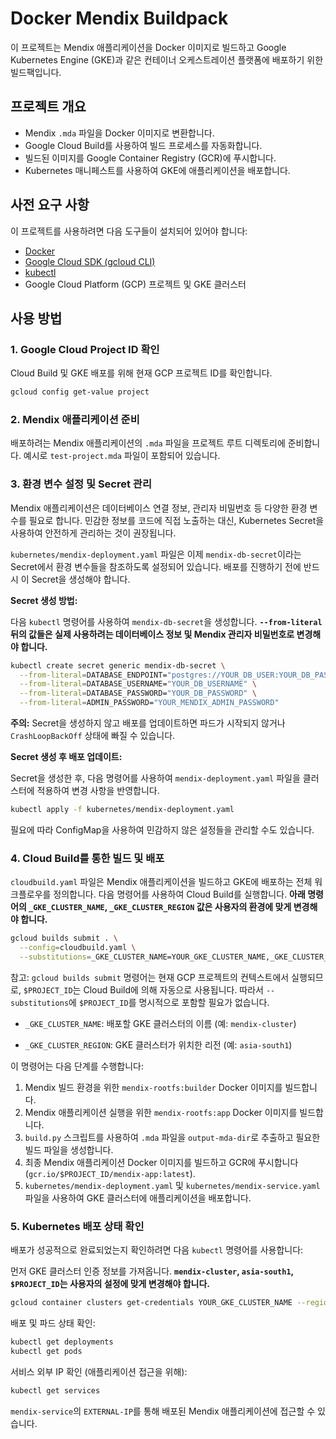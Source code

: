 # Docker Mendix Buildpack

이 프로젝트는 Mendix 애플리케이션을 Docker 이미지로 빌드하고 Google Kubernetes Engine (GKE)과 같은 컨테이너 오케스트레이션 플랫폼에 배포하기 위한 빌드팩입니다.

## 프로젝트 개요

*   Mendix `.mda` 파일을 Docker 이미지로 변환합니다.
*   Google Cloud Build를 사용하여 빌드 프로세스를 자동화합니다.
*   빌드된 이미지를 Google Container Registry (GCR)에 푸시합니다.
*   Kubernetes 매니페스트를 사용하여 GKE에 애플리케이션을 배포합니다.

## 사전 요구 사항

이 프로젝트를 사용하려면 다음 도구들이 설치되어 있어야 합니다:

*   [Docker](https://www.docker.com/get-started)
*   [Google Cloud SDK (gcloud CLI)](https://cloud.google.com/sdk/docs/install)
*   [kubectl](https://kubernetes.io/docs/tasks/tools/install-kubectl/)
*   Google Cloud Platform (GCP) 프로젝트 및 GKE 클러스터

## 사용 방법


### 1. Google Cloud Project ID 확인

Cloud Build 및 GKE 배포를 위해 현재 GCP 프로젝트 ID를 확인합니다.

```bash
gcloud config get-value project
```

### 2. Mendix 애플리케이션 준비

배포하려는 Mendix 애플리케이션의 `.mda` 파일을 프로젝트 루트 디렉토리에 준비합니다. 예시로 `test-project.mda` 파일이 포함되어 있습니다.

### 3. 환경 변수 설정 및 Secret 관리

Mendix 애플리케이션은 데이터베이스 연결 정보, 관리자 비밀번호 등 다양한 환경 변수를 필요로 합니다. 민감한 정보를 코드에 직접 노출하는 대신, Kubernetes Secret을 사용하여 안전하게 관리하는 것이 권장됩니다.

`kubernetes/mendix-deployment.yaml` 파일은 이제 `mendix-db-secret`이라는 Secret에서 환경 변수들을 참조하도록 설정되어 있습니다. 배포를 진행하기 전에 반드시 이 Secret을 생성해야 합니다.

**Secret 생성 방법:**

다음 `kubectl` 명령어를 사용하여 `mendix-db-secret`을 생성합니다. **`--from-literal` 뒤의 값들은 실제 사용하려는 데이터베이스 정보 및 Mendix 관리자 비밀번호로 변경해야 합니다.**

```bash
kubectl create secret generic mendix-db-secret \
  --from-literal=DATABASE_ENDPOINT="postgres://YOUR_DB_USER:YOUR_DB_PASSWORD@YOUR_DB_HOST:YOUR_DB_PORT/YOUR_DB_NAME" \
  --from-literal=DATABASE_USERNAME="YOUR_DB_USERNAME" \
  --from-literal=DATABASE_PASSWORD="YOUR_DB_PASSWORD" \
  --from-literal=ADMIN_PASSWORD="YOUR_MENDIX_ADMIN_PASSWORD"
```

**주의:** Secret을 생성하지 않고 배포를 업데이트하면 파드가 시작되지 않거나 `CrashLoopBackOff` 상태에 빠질 수 있습니다.

**Secret 생성 후 배포 업데이트:**

Secret을 생성한 후, 다음 명령어를 사용하여 `mendix-deployment.yaml` 파일을 클러스터에 적용하여 변경 사항을 반영합니다.

```bash
kubectl apply -f kubernetes/mendix-deployment.yaml
```

필요에 따라 ConfigMap을 사용하여 민감하지 않은 설정들을 관리할 수도 있습니다.

### 4. Cloud Build를 통한 빌드 및 배포

`cloudbuild.yaml` 파일은 Mendix 애플리케이션을 빌드하고 GKE에 배포하는 전체 워크플로우를 정의합니다. 다음 명령어를 사용하여 Cloud Build를 실행합니다. **아래 명령어의 `_GKE_CLUSTER_NAME`, `_GKE_CLUSTER_REGION` 값은 사용자의 환경에 맞게 변경해야 합니다.**

```bash
gcloud builds submit . \
  --config=cloudbuild.yaml \
  --substitutions=_GKE_CLUSTER_NAME=YOUR_GKE_CLUSTER_NAME,_GKE_CLUSTER_REGION=YOUR_GKE_CLUSTER_REGION
```

참고: `gcloud builds submit` 명령어는 현재 GCP 프로젝트의 컨텍스트에서 실행되므로, `$PROJECT_ID`는 Cloud Build에 의해 자동으로 사용됩니다. 따라서 `--substitutions`에 `$PROJECT_ID`를 명시적으로 포함할 필요가 없습니다.

*   `_GKE_CLUSTER_NAME`: 배포할 GKE 클러스터의 이름 (예: `mendix-cluster`)

*   `_GKE_CLUSTER_REGION`: GKE 클러스터가 위치한 리전 (예: `asia-south1`)


이 명령어는 다음 단계를 수행합니다:
1.  Mendix 빌드 환경을 위한 `mendix-rootfs:builder` Docker 이미지를 빌드합니다.
2.  Mendix 애플리케이션 실행을 위한 `mendix-rootfs:app` Docker 이미지를 빌드합니다.
3.  `build.py` 스크립트를 사용하여 `.mda` 파일을 `output-mda-dir`로 추출하고 필요한 빌드 파일을 생성합니다.
4.  최종 Mendix 애플리케이션 Docker 이미지를 빌드하고 GCR에 푸시합니다 (`gcr.io/$PROJECT_ID/mendix-app:latest`).
5.  `kubernetes/mendix-deployment.yaml` 및 `kubernetes/mendix-service.yaml` 파일을 사용하여 GKE 클러스터에 애플리케이션을 배포합니다.

### 5. Kubernetes 배포 상태 확인

배포가 성공적으로 완료되었는지 확인하려면 다음 `kubectl` 명령어를 사용합니다:

먼저 GKE 클러스터 인증 정보를 가져옵니다. **`mendix-cluster`, `asia-south1`, `$PROJECT_ID`는 사용자의 설정에 맞게 변경해야 합니다.**

```bash
gcloud container clusters get-credentials YOUR_GKE_CLUSTER_NAME --region YOUR_GKE_CLUSTER_REGION --project YOUR_PROJECT_ID
```

배포 및 파드 상태 확인:

```bash
kubectl get deployments
kubectl get pods
```

서비스 외부 IP 확인 (애플리케이션 접근을 위해):

```bash
kubectl get services
```

`mendix-service`의 `EXTERNAL-IP`를 통해 배포된 Mendix 애플리케이션에 접근할 수 있습니다.
